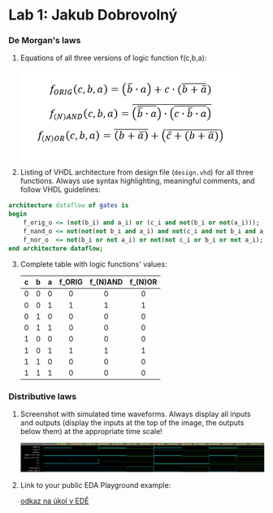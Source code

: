 # Lab 1: Jakub Dobrovolný

### De Morgan's laws

1. Equations of all three versions of logic function f(c,b,a):

   ![Logic function](zadani.PNG)

2. Listing of VHDL architecture from design file (`design.vhd`) for all three functions. Always use syntax highlighting, meaningful comments, and follow VHDL guidelines:

```vhdl
architecture dataflow of gates is
begin
    f_orig_o <= (not(b_i) and a_i) or (c_i and not(b_i or not(a_i)));
    f_nand_o <= not(not(not b_i and a_i) and not(c_i and not b_i and a_i));
    f_nor_o  <= not(b_i or not a_i) or not(not c_i or b_i or not a_i);
end architecture dataflow;
```

3. Complete table with logic functions' values:

   |**c**|**b**|**a**|**f_ORIG**|**f_(N)AND**|**f_(N)OR**|
   | :-: | :-: | :-: | :-: | :-: | :-: |
   |  0  |  0  |  0  |  0  |  0  |  0  |
   |  0  |  0  |  1  |  1  |  1  |  1  |
   |  0  |  1  |  0  |  0  |  0  |  0  |
   |  0  |  1  |  1  |  0  |  0  |  0  |
   |  1  |  0  |  0  |  0  |  0  |  0  |
   |  1  |  0  |  1  |  1  |  1  |  1  |
   |  1  |  1  |  0  |  0  |  0  |  0  |
   |  1  |  1  |  1  |  0  |  0  |  0  |

### Distributive laws

1. Screenshot with simulated time waveforms. Always display all inputs and outputs (display the inputs at the top of the image, the outputs below them) at the appropriate time scale!

   ![my figure](waveforms.PNG)

2. Link to your public EDA Playground example:

   [odkaz na úkol v EDĚ](https://www.edaplayground.com/x/qKpr)
